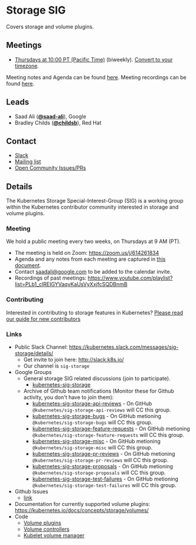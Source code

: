 <!---
This is an autogenerated file!

Please do not edit this file directly, but instead make changes to the
sigs.yaml file in the project root.

To understand how this file is generated, see https://git.k8s.io/community/generator/README.md
-->
# Storage SIG

Covers storage and volume plugins.

## Meetings
* [Thursdays at 10:00 PT (Pacific Time)](https://zoom.us/j/614261834) (biweekly). [Convert to your timezone](http://www.thetimezoneconverter.com/?t=10:00&tz=PT%20%28Pacific%20Time%29).

Meeting notes and Agenda can be found [here](https://docs.google.com/document/d/1-8KEG8AjAgKznS9NFm3qWqkGyCHmvU6HVl0sk5hwoAE/edit?usp=sharing).
Meeting recordings can be found [here](https://www.youtube.com/watch?v=Eh7Qa7KOL8o&list=PL69nYSiGNLP02-BMqJdfFgGxYQ4Nb-2Qq).

## Leads
* Saad Ali (**[@saad-ali](https://github.com/saad-ali)**), Google
* Bradley Childs (**[@childsb](https://github.com/childsb)**), Red Hat

## Contact
* [Slack](https://kubernetes.slack.com/messages/sig-storage)
* [Mailing list](https://groups.google.com/forum/#!forum/kubernetes-sig-storage)
* [Open Community Issues/PRs](https://github.com/kubernetes/community/labels/sig%2Fstorage)

<!-- BEGIN CUSTOM CONTENT -->

## Details
The Kubernetes Storage Special-Interest-Group (SIG) is a working group within the Kubernetes contributor community interested in storage and volume plugins.

### Meeting
We hold a public meeting every two weeks, on Thursdays at 9 AM (PT).
* The meeting is held on Zoom: https://zoom.us/j/614261834
* Agenda and any notes from each meeting are captured in [this document](https://docs.google.com/document/d/1-8KEG8AjAgKznS9NFm3qWqkGyCHmvU6HVl0sk5hwoAE/edit?usp=sharing).
* Contact saadali@google.com to be added to the calendar invite.
* Recordings of past meetings: https://www.youtube.com/playlist?list=PLb1_clREIGYVaqvKaUsVyXxjfcSQDBnmB

### Contributing
Interested in contributing to storage features in Kubernetes? [Please read our guide for new contributors](https://github.com/kubernetes/community/blob/master/sig-storage/contributing.md)

### Links
* Public Slack Channel: https://kubernetes.slack.com/messages/sig-storage/details/
  * Get invite to join here: http://slack.k8s.io/
  * Our channel is `sig-storage`
* Google Groups
  * General storage SIG related discussions (join to participate).
    * [kubernetes-sig-storage](https://groups.google.com/forum/#!forum/kubernetes-sig-storage)
  * Archive of Github team notifications (Monitor these for Github activity, you don't have to join them):
    * [kubernetes-sig-storage-api-reviews](https://groups.google.com/forum/#!forum/kubernetes-sig-storage-api-reviews) - On GitHub  `@kubernetes/sig-storage-api-reviews` will CC this group.
    * [kubernetes-sig-storage-bugs](https://groups.google.com/forum/#!forum/kubernetes-sig-storage-bugs) - On GitHub metioning `@kubernetes/sig-storage-bugs` will CC this group.
    * [kubernetes-sig-storage-feature-requests](https://groups.google.com/forum/#!forum/kubernetes-sig-storage-feature-requests) - On GitHub metioning `@kubernetes/sig-storage-feature-requests` will CC this group.
    * [kubernetes-sig-storage-misc](https://groups.google.com/forum/#!forum/kubernetes-sig-storage-misc) - On GitHub metioning `@kubernetes/sig-storage-misc` will CC this group.
    * [kubernetes-sig-storage-pr-reviews](https://groups.google.com/forum/#!forum/kubernetes-sig-storage-pr-reviews) - On GitHub metioning `@kubernetes/sig-storage-pr-reviews` will CC this group.
    * [kubernetes-sig-storage-proposals](https://groups.google.com/forum/#!forum/kubernetes-sig-storage-proposals) - On GitHub metioning `@kubernetes/sig-storage-proposals` will CC this group.
    * [kubernetes-sig-storage-test-failures](https://groups.google.com/forum/#!forum/kubernetes-sig-storage-test-failures) - On GitHub metioning `@kubernetes/sig-storage-test-failures` will CC this group.
* Github Issues
  * [link](https://github.com/kubernetes/kubernetes/issues?q=is%3Aopen+is%3Aissue+label%3Asig%2Fstorage)
* Documentation for currently supported volume plugins: https://kubernetes.io/docs/concepts/storage/volumes/
* Code
  * [Volume plugins](https://github.com/kubernetes/kubernetes/tree/master/pkg/volume)
  * [Volume controllers](https://github.com/kubernetes/kubernetes/tree/master/pkg/controller/volume/)
  * [Kubelet volume manager](https://github.com/kubernetes/kubernetes/blob/master/pkg/kubelet/volumemanager/)

<!-- END CUSTOM CONTENT -->
